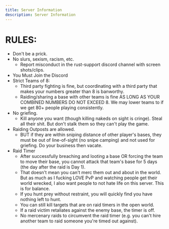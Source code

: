 ```yaml
---
title: Server Information
description: Server Information
---
```



# RULES:

- Don't be a prick.
- No slurs, sexism, racism, etc.
  - Report misconduct in the rust-support discord channel with screen shots/clips.
- You Must Join the Discord
- Strict Teams of 8:
  - Third party fighting is fine, but coordinating with a third party that makes your numbers greater than 8 is banworthy.
  - Raiding/sharing a base with other teams is fine AS LONG AS YOUR COMBINED NUMBERS DO NOT EXCEED 8. We may lower teams to if we get 80+ people playing consistently.
- No griefing.
  - Kill anyone you want (though killing nakeds on sight is cringe). Steal all their shit. But don't stalk them so they can't play the game.
- Raiding Outposts are allowed.
  -  BUT if they are within sniping distance of other player's bases, they must be out of line-of-sight (no snipe camping) and not used for griefing. Do your business then vacate.
- Raid Timer
  - After successfully breaching and looting a base OR forcing the team to move their base, you cannot attack that team's base for 5 days (the day after the raid is Day 1).
  - That doesn't mean you can't merc them out and about in the world. But as much as I fucking LOVE PvP and watching people get their world wrecked, I also want people to not hate life on this server. This is for balance.
  - If you hunt prey without restraint, you will quickly find you have nothing left to hunt.
  - You can still kill targets that are on raid timers in the open world.
  - If a raid victim retaliates against the enemy base, the timer is off.
  - No mercenary raids to circumvent the raid timer (e.g. you can't hire another team to raid someone you're timed out against).